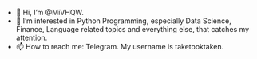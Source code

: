 - 👋 Hi, I’m @MiVHQW.
- 👀 I’m interested in Python Programming, especially Data Science, Finance, Language related topics and everything else, that catches my attention.
- 📫 How to reach me: Telegram. My username is taketooktaken.

